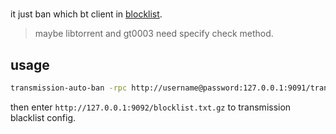 #

it just ban which bt client in [blocklist](https://github.com/Asutorufa/transmission-auto-ban/blob/main/blacklist.go#L7).  
>maybe libtorrent and gt0003 need specify check method.  

## usage

```bash
transmission-auto-ban -rpc http://username@password:127.0.0.1:9091/transmission/rpc -host :9092 -file blocklist.txt -db blocklist.db
```

then enter `http://127.0.0.1:9092/blocklist.txt.gz` to transmission blacklist config.
